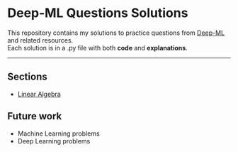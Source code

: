 # Deep-ML Questions Solutions

This repository contains my solutions to practice questions from [Deep-ML](https://deep-ml.com/) and related resources.  
Each solution is in a .py file with both **code** and **explanations**.

---

##  Sections
- [Linear Algebra](https://github.com/amrgaberM/deep-ml-questions/tree/main/linear%20algebra)
## Future work
- Machine Learning problems
- Deep Learning problems

